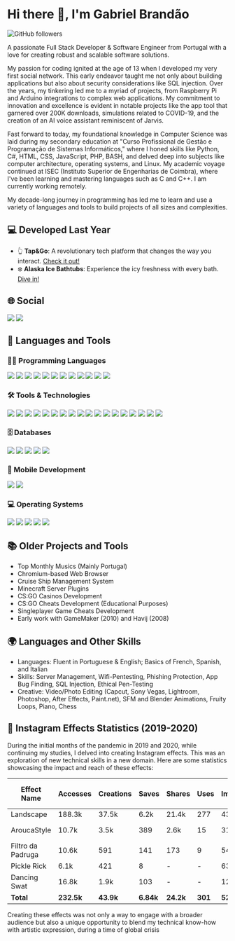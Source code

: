 # Hi there 👋, I'm Gabriel Brandão
![GitHub followers](https://img.shields.io/github/followers/bakill3?label=Follow&style=social)

A passionate Full Stack Developer & Software Engineer from Portugal with a love for creating robust and scalable software solutions.

My passion for coding ignited at the age of 13 when I developed my very first social network. This early endeavor taught me not only about building applications but also about security considerations like SQL injection. Over the years, my tinkering led me to a myriad of projects, from Raspberry Pi and Arduino integrations to complex web applications. My commitment to innovation and excellence is evident in notable projects like the app tool that garnered over 200K downloads, simulations related to COVID-19, and the creation of an AI voice assistant reminiscent of Jarvis.

Fast forward to today, my foundational knowledge in Computer Science was laid during my secondary education at "Curso Profissional de Gestão e Programação de Sistemas Informáticos," where I honed skills like Python, C#, HTML, CSS, JavaScript, PHP, BASH, and delved deep into subjects like computer architecture, operating systems, and Linux. My academic voyage continued at ISEC (Instituto Superior de Engenharias de Coimbra), where I've been learning and mastering languages such as C and C++. I am currently working remotely.

My decade-long journey in programming has led me to learn and use a variety of languages and tools to build projects of all sizes and complexities.

## 💻 Developed Last Year
- 👆 **Tap&Go**: A revolutionary tech platform that changes the way you interact. [Check it out!](https://tapgotech.com/)
- ❄️ **Alaska Ice Bathtubs**: Experience the icy freshness with every bath. [Dive in!](https://alaskaicebath.com/)

## 🌐 Social
<p>
  <a href="https://www.linkedin.com/in/gabriel-brandao-2000-pt/" target="_blank"><img src="https://img.shields.io/badge/-LinkedIn-0077B5?style=for-the-badge&logo=LinkedIn&logoColor=white" /></a>
  <a href="[https://www.linkedin.com/in/gabriel-brandao-2000-pt/](https://mail.google.com/mail/u/0/?view=cm&fs=1&tf=1&to=deostulti2@mail.com&subject=MISSED%20CALL%20EZTRADER&body=Hello%2C%0A%0AI%20tried%20contacting%20you%20today%20but%20you%20seem%20to%20have%20missed%20my%20call.%20%0A%0APlease%20return%20my%20call%20as%20soon%20as%20you%E2%80%99re%20available.%20%0A%0AIn%20any%20case%2C%20I%20will%20try%20ringing%20you%20at%20a%20later%20time.%0A%0A%0ATy%2C%0A%0A%0A%0A)" target="_blank"><img src="https://img.shields.io/badge/-Gmail-D14836?style=for-the-badge&logo=Gmail&logoColor=white" /></a>
</p>
  
## 🚀 Languages and Tools

### 👨‍💻 Programming Languages
<p>
  <img src="https://img.shields.io/badge/HTML5-E34F26?style=for-the-badge&logo=html5&logoColor=white" />
  <img src="https://img.shields.io/badge/CSS3-1572B6?style=for-the-badge&logo=css3&logoColor=white" />
  <img src="https://img.shields.io/badge/JavaScript-F7DF1E?style=for-the-badge&logo=javascript&logoColor=black" />
  <img src="https://img.shields.io/badge/PHP-777BB4?style=for-the-badge&logo=php&logoColor=white" />
  <img src="https://img.shields.io/badge/Python-3776AB?style=for-the-badge&logo=python&logoColor=white" />
  <img src="https://img.shields.io/badge/C-00599C?style=for-the-badge&logo=c&logoColor=white" />
  <img src="https://img.shields.io/badge/C++-00599C?style=for-the-badge&logo=cplusplus&logoColor=white" />
  <img src="https://img.shields.io/badge/C%23-239120?style=for-the-badge&logo=c-sharp&logoColor=white" />
  <img src="https://img.shields.io/badge/Java-007396?style=for-the-badge&logo=java&logoColor=white" />
  <img src="https://img.shields.io/badge/SQL-4479A1?style=for-the-badge&logo=sql&logoColor=white" />
  <img src="https://img.shields.io/badge/jQuery-0769AD?style=for-the-badge&logo=jquery&logoColor=white" />
  <img src="https://img.shields.io/badge/gnu%20bash-%234EAA25.svg?&style=for-the-badge&logo=gnu%20bash&logoColor=white" />
</p>

### 🛠️ Tools & Technologies
<p>
  <img src="https://img.shields.io/badge/-GIT-F05032?style=for-the-badge&logo=git&logoColor=white" />
  <img src="https://img.shields.io/badge/-NPM-CB3837?style=for-the-badge&logo=npm&logoColor=white" />
  <img src="https://img.shields.io/badge/-Docker-2496ED?style=for-the-badge&logo=Docker&logoColor=white" />
  <img src="https://img.shields.io/badge/-XAMPP-FB7A24?style=for-the-badge&logo=XAMPP&logoColor=white" />
  <img src="https://img.shields.io/badge/-Filezilla-BF0000?style=for-the-badge&logo=Filezilla&logoColor=white" />
  <img src="https://img.shields.io/badge/-Cropie.js-FF69B4?style=for-the-badge&logo=JavaScript&logoColor=white" />
  <img src="https://img.shields.io/badge/-PHPMailer-007ACC?style=for-the-badge&logo=PHP&logoColor=white" />
  <img src="https://img.shields.io/badge/Android%20Studio-3DDC84?style=for-the-badge&logo=android-studio&logoColor=white" />
  <img src="https://img.shields.io/badge/Blender-F5792A?style=for-the-badge&logo=blender&logoColor=white" />
  <img src="https://img.shields.io/badge/Unity-000000?style=for-the-badge&logo=unity&logoColor=white" />
  <img src="https://img.shields.io/badge/unreal%20engine-%23313131.svg?&style=for-the-badge&logo=unreal%20engine&logoColor=white" />
  <img src="https://img.shields.io/badge/-Symfony-000000?style=for-the-badge&logo=Symfony&logoColor=white" />
  <img src="https://img.shields.io/badge/-.NET-512BD4?style=for-the-badge&logo=.NET&logoColor=white" />
  <img src="https://img.shields.io/badge/-EDA-007ACC?style=for-the-badge&logo=Architecture&logoColor=white" />
  <img src="https://img.shields.io/badge/-ORM-007ACC?style=for-the-badge&logo=ORM&logoColor=white" />
  <img src="https://img.shields.io/badge/-Microsoft%20Server-007ACC?style=for-the-badge&logo=Microsoft&logoColor=white" />
  <img src="https://img.shields.io/badge/-Stockfish-000000?style=for-the-badge&logo=Stockfish&logoColor=white" />
  <img src="https://img.shields.io/badge/-Wireshark-%231679A7?style=for-the-badge&logo=wireshark&logoColor=white" />
</p>

### 🗄️ Databases
<p>
  <img src="https://img.shields.io/badge/-MariaDB-C0765A?style=for-the-badge&logo=MariaDB&logoColor=white" />
  <img src="https://img.shields.io/badge/-MongoDB-47A248?style=for-the-badge&logo=MongoDB&logoColor=white" />
  <img src="https://img.shields.io/badge/-MySQL-4479A1?style=for-the-badge&logo=MySQL&logoColor=white" />
  <img src="https://img.shields.io/badge/-POSTGRESQL-336791?style=for-the-badge&logo=PostgreSQL&logoColor=white
" />
<img src="https://img.shields.io/badge/-NoSQL-000000?style=for-the-badge&logo=NoSQL&logoColor=white" />

</p>

### 📱 Mobile Development
<p>
  <img src="https://img.shields.io/badge/-Android-3DDC84?style=for-the-badge&logo=Android&logoColor=white" />
  <img src="https://img.shields.io/badge/-IOS-000000?style=for-the-badge&logo=IOS&logoColor=white" />
</p>


### 💻 Operating Systems
<p>
  <img src="https://img.shields.io/badge/-Linux-FCC624?style=for-the-badge&logo=Linux&logoColor=black" />
  <img src="https://img.shields.io/badge/-Windows-0078D6?style=for-the-badge&logo=Windows&logoColor=white" />
  <img src="https://img.shields.io/badge/-Ubuntu-E95420?style=for-the-badge&logo=Ubuntu&logoColor=white" />
  <img src="https://img.shields.io/badge/-Linux%20Mint-87CF3E?style=for-the-badge&logo=Linux-Mint&logoColor=white" />
  <img src="https://img.shields.io/badge/-Kali%20Linux-557C94?style=for-the-badge&logo=Kali-Linux&logoColor=white" />
</p>

## 📚 Older Projects and Tools
- Top Monthly Musics (Mainly Portugal)
- Chromium-based Web Browser
- Cruise Ship Management System
- Minecraft Server Plugins
- CS:GO Casinos Development
- CS:GO Cheats Development (Educational Purposes)
- Singleplayer Game Cheats Development
- Early work with GameMaker (2010) and Havij (2008)

## 🌍 Languages and Other Skills
- Languages: Fluent in Portuguese & English; Basics of French, Spanish, and Italian
- Skills: Server Management, Wifi-Pentesting, Phishing Protection, App Bug Finding, SQL Injection, Ethical Pen-Testing
- Creative: Video/Photo Editing (Capcut, Sony Vegas, Lightroom, Photoshop, After Effects, Paint.net), SFM and Blender Animations, Fruity Loops, Piano, Chess

## 📸 Instagram Effects Statistics (2019-2020)

During the initial months of the pandemic in 2019 and 2020, while continuing my studies, I delved into creating Instagram effects. This was an exploration of new technical skills in a new domain. Here are some statistics showcasing the impact and reach of these effects:

| Effect Name       | Accesses | Creations | Saves | Shares | Uses | Impressions | Avg. Open Time |
|-------------------|----------|-----------|-------|--------|------|-------------|----------------|
| Landscape         | 188.3k   | 37.5k     | 6.2k  | 21.4k  | 277  | 431.3k      | 8 sec          |
| AroucaStyle       | 10.7k    | 3.5k      | 389   | 2.6k   | 15   | 31.4k       | 14 sec         |
| Filtro da Padruga | 10.6k    | 591       | 141   | 173    | 9    | 54.2k       | 2 sec          |
| Pickle Rick       | 6.1k     | 421       | 8     | -      | -    | 639         | -              |
| Dancing Swat      | 16.8k    | 1.9k      | 103   | -      | -    | 12.4k       | -              |
| **Total**         | **232.5k** | **43.9k** | **6.84k** | **24.2k** | **301** | **529.9k** | **N/A**      |

Creating these effects was not only a way to engage with a broader audience but also a unique opportunity to blend my technical know-how with artistic expression, during a time of global crisis


